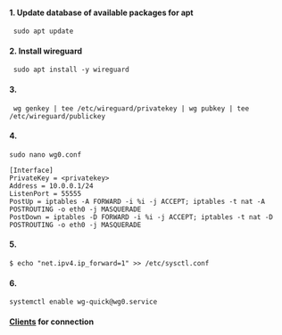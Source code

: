 #### 1. Update database of available packages for apt

```shell
 sudo apt update
```
#### 2. Install wireguard

```shell
 sudo apt install -y wireguard
```

#### 3. 

```shell
 wg genkey | tee /etc/wireguard/privatekey | wg pubkey | tee /etc/wireguard/publickey
```

#### 4. 

```shell
sudo nano wg0.conf
```
```shell
[Interface]
PrivateKey = <privatekey>
Address = 10.0.0.1/24 
ListenPort = 55555 
PostUp = iptables -A FORWARD -i %i -j ACCEPT; iptables -t nat -A POSTROUTING -o eth0 -j MASQUERADE 
PostDown = iptables -D FORWARD -i %i -j ACCEPT; iptables -t nat -D POSTROUTING -o eth0 -j MASQUERADE 
```

#### 5. 

```shell
$ echo "net.ipv4.ip_forward=1" >> /etc/sysctl.conf
```

#### 6. 

```shell
systemctl enable wg-quick@wg0.service
```

#### [Clients](https://shadowsocks.org/en/download/clients.html) for connection